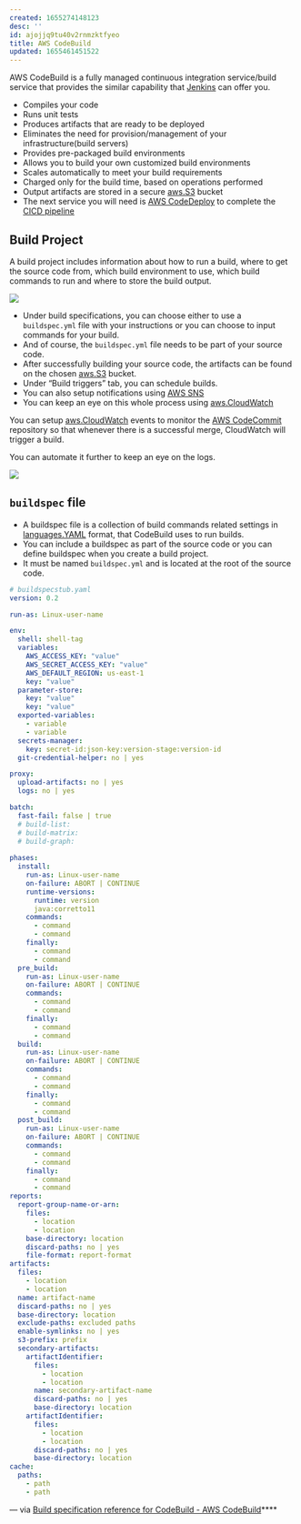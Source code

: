 ```yaml
---
created: 1655274148123
desc: ''
id: ajojjq9tu40v2rnmzktfyeo
title: AWS CodeBuild
updated: 1655461451522
---
```

   
AWS CodeBuild is a fully managed continuous integration service/build service that provides the similar capability that [Jenkins](../devlog/jenkins.md) can offer you.   
   
   
- Compiles your code   
- Runs unit tests   
- Produces artifacts that are ready to be deployed   
- Eliminates the need for provision/management of your infrastructure(build servers)   
- Provides pre-packaged build environments   
- Allows you to build your own customized build environments   
- Scales automatically to meet your build requirements   
- Charged only for the build time, based on operations performed   
- Output artifacts are stored in a secure [aws.S3](../devlog/aws.S3.md) bucket   
- The next service you will need is [AWS CodeDeploy](../devlog/AWS%20CodeDeploy.md) to complete the [CICD pipeline](../devlog/CICD%20pipeline.md)   
   
## Build Project   
   
A build project includes information about how to run a build, where to get the source code from, which build environment to use, which build commands to run and where to store the build output.   
   
![](https://res.cloudinary.com/zubayr/image/upload/v1655274942/wiki/wtcdnu1dd0et00ge2hoz.png)   
   
   
- Under build specifications, you can choose either to use a `buildspec.yml` file with your instructions or you can choose to input commands for your build.   
- And of course, the `buildspec.yml` file needs to be part of your source code.   
- After successfully building your source code, the artifacts can be found on the chosen [aws.S3](../devlog/aws.S3.md) bucket.   
- Under “Build triggers” tab, you can schedule builds.   
- You can also setup notifications using [AWS SNS](/not_created.md)   
- You can keep an eye on this whole process using [aws.CloudWatch](../devlog/aws.CloudWatch.md)   
   
You can setup [aws.CloudWatch](../devlog/aws.CloudWatch.md) events to monitor the [AWS CodeCommit](../devlog/AWS%20CodeCommit.md) repository so that whenever there is a successful merge, CloudWatch will trigger a build.   
   
You can automate it further to keep an eye on the logs.   
   
![](https://res.cloudinary.com/zubayr/image/upload/v1655461536/wiki/s5r31bu4nzwwkayxsgox.png)   
   
## `buildspec` file   
   
   
 -  A buildspec file is a collection of build commands related settings in [languages.YAML](../devlog/languages.YAML.md) format, that CodeBuild uses to run builds.   
 - You can include a buildspec as part of the source code or you can define buildspec when you create a build project.   
 - It must be named `buildspec.yml` and is located at the root of the source code.   
   
```yaml
# buildspecstub.yaml
version: 0.2

run-as: Linux-user-name

env:
  shell: shell-tag
  variables:
    AWS_ACCESS_KEY: "value"
    AWS_SECRET_ACCESS_KEY: "value"
    AWS_DEFAULT_REGION: us-east-1
    key: "value"
  parameter-store:
    key: "value"
    key: "value"
  exported-variables:
    - variable
    - variable
  secrets-manager:
    key: secret-id:json-key:version-stage:version-id
  git-credential-helper: no | yes

proxy:
  upload-artifacts: no | yes
  logs: no | yes

batch:
  fast-fail: false | true
  # build-list:
  # build-matrix:
  # build-graph:
        
phases:
  install:
    run-as: Linux-user-name
    on-failure: ABORT | CONTINUE
    runtime-versions:
      runtime: version
      java:corretto11
    commands:
      - command
      - command
    finally:
      - command
      - command
  pre_build:
    run-as: Linux-user-name
    on-failure: ABORT | CONTINUE
    commands:
      - command
      - command
    finally:
      - command
      - command
  build:
    run-as: Linux-user-name
    on-failure: ABORT | CONTINUE
    commands:
      - command
      - command
    finally:
      - command
      - command
  post_build:
    run-as: Linux-user-name
    on-failure: ABORT | CONTINUE
    commands:
      - command
      - command
    finally:
      - command
      - command
reports:
  report-group-name-or-arn:
    files:
      - location
      - location
    base-directory: location
    discard-paths: no | yes
    file-format: report-format
artifacts:
  files:
    - location
    - location
  name: artifact-name
  discard-paths: no | yes
  base-directory: location
  exclude-paths: excluded paths
  enable-symlinks: no | yes
  s3-prefix: prefix
  secondary-artifacts:
    artifactIdentifier:
      files:
        - location
        - location
      name: secondary-artifact-name
      discard-paths: no | yes
      base-directory: location
    artifactIdentifier:
      files:
        - location
        - location
      discard-paths: no | yes
      base-directory: location
cache:
  paths:
    - path
    - path
```
   
   
— via [Build specification reference for CodeBuild - AWS CodeBuild](https://docs.aws.amazon.com/codebuild/latest/userguide/build-spec-ref.html)****